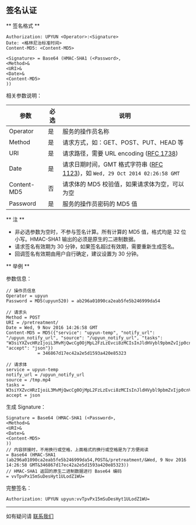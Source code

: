 ## 签名认证

** 签名格式 **

```
Authorization: UPYUN <Operator>:<Signature>
Date: <格林尼治标准时间>
Content-MD5: <Content-MD5>

<Signature> = Base64 (HMAC-SHA1 (<Password>,
<Method>&
<URI>&
<Date>&
<Content-MD5>
))
```

相关参数说明：

| 参数      		| 必选  	| 说明                                      	|
|---------------|-------|-----------------------------------------------------------------|
| Operator      | 是    	|服务的操作员名称                            						|
| Method        | 是    	|请求方式，如：GET、POST、PUT、HEAD 等                            	|
| URI           | 是    	|请求路径，需要 URL encoding ([RFC 1738](http://tools.ietf.org/html/rfc1738 )) |
| Date          | 是    	|请求日期时间，GMT 格式字符串 ([RFC 1123](http://tools.ietf.org/html/rfc1123))，如 `Wed, 29 Oct 2014 02:26:58 GMT`|
| Content-MD5   | 否    	|请求体的 MD5 校验值，如果请求体为空，可以为空            |
| Password      | 是    	|服务的操作员密码的 MD5 值                                   	|

** 注 **

- 非必选参数为空时，不参与签名计算。所有计算的 MD5 值，格式均是 32 位小写。HMAC-SHA1 输出的必须是原生的二进制数据。
- 请求签名有效期为 30 分钟，如果签名超过有效期，需要重新生成签名。
- 回调签名有效期由用户自行确定，建议设置为 30 分钟。

** 举例 **

参数信息：
```
// 操作员信息
Operator = upyun			
Password = MD5(upyun520) = ab296a01090ca2eab5fe5b246999da54

// 请求头
Method = POST							
URI = /pretreatment/
Date = Wed, 9 Nov 2016 14:26:58 GMT
Content-MD5 = MD5({"service": "upyun-temp", "notify_url": "/upyun_notify_url", "source": "/upyun_notify_url", "tasks": "W3siYXZvcHRzIjoiL3MvMjQwcCg0OjMpL2FzLzEvci8zMCIsInJldHVybl9pbmZvIjp0cnVlLCJzYXZlX2FzIjoiL2EvYi5tcDQiLCJ0eXBlIjoidmlkZW8ifSx7ImF2b3B0cyI6Ii9pL0wyRXZZaTlqTG0xd05BPT0vaS9MekV2TWk4ekxtMXdOQT09Iiwic2F2ZV9hcyI6Ii9jb25jYXQvYS5tcDQiLCJ0eXBlIjoidmNvbmNhdCJ9XQ==", "accept": "json"})
            = 346867d17ec42a2e5d1593a420e85323

// 请求体
service = upyun-temp
notify_url = /upyun_notify_url
source = /tmp.mp4
tasks = W3siYXZvcHRzIjoiL3MvMjQwcCg0OjMpL2FzLzEvci8zMCIsInJldHVybl9pbmZvIjp0cnVlLCJzYXZlX2FzIjoiL2EvYi5tcDQiLCJ0eXBlIjoidmlkZW8ifSx7ImF2b3B0cyI6Ii9pL0wyRXZZaTlqTG0xd05BPT0vaS9MekV2TWk4ekxtMXdOQT09Iiwic2F2ZV9hcyI6Ii9jb25jYXQvYS5tcDQiLCJ0eXBlIjoidmNvbmNhdCJ9XQ==
accept = json
```

生成 Signature：

```
Signature = Base64 (HMAC-SHA1 (<Password>,
<Method>&
<URI>&
<Date>&
<Content-MD5>
))
// 内容拼接时，不用换行或空格，上面格式的换行或空格是为了方便阅读
= Base64 (HMAC-SHA1 (ab296a01090ca2eab5fe5b246999da54,POST&/pretreatment/&Wed, 9 Nov 2016 14:26:58 GMT&346867d17ec42a2e5d1593a420e85323))
// HMAC-SHA1 返回的原生二进制数据进行 Base64 编码
= vvTpvPx15mSuDesHyt1ULodZ1WU=
```

完整签名：

```
Authorization: UPYUN upyun:vvTpvPx15mSuDesHyt1ULodZ1WU=
```

---------

如有疑问请 [联系我们](https://www.upyun.com/about_contact.html)